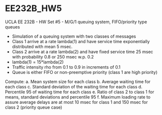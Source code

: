 # EE232B_HW5
UCLA EE 232B - HW Set #5 - M/G/1 queuing system, FIFO/priority type queues

* Simulation of a queuing system with two classes of messages
* Class 1 arrive at a rate lambda(1) and have service time exponentially distributed with mean 5 msec.
* Class 2 arrive at a rate lambda(2) and have fixed service time 25 msec with probability 0.8 or 250 msec w.p. 0.2
* lambda(1) = 15*lambda(2)
* Traffic intensity rho from 0.1 to 0.9 in increments of 0.1
* Queue is either FIFO or non-preemptive priority (class 1 are high priority)

Compute:
a. Mean system size for each class
b. Average waiting time for each class
c. Standard deviation of the waiting time for each class
d. Percentile 95 of waiting time for each class
e. Ratio of class 2 to class 1 for means, standard deviations and percentile 95
f. Maximum loading rate to assure average delays are at most 10 msec for class 1 and 150 msec for class 2 (priority queue case)
